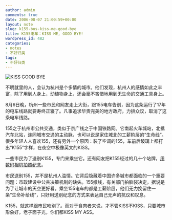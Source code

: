 ```yaml
---
author: admin
comments: true
date: 2006-08-07 21:00:59+00:00
layout: note
slug: k155-bus-kiss-me-good-bye
title: K155电车：KISS ME, GOOD BYE!
wordpress_id: 482
categories:
- notes
- 不好归类
tags:
- 不好归类
---
```


![KISS GOOD BYE](http://www.hangzhou.com.cn/images/20050801/2006-08-07sb450.jpg)

不明就里的人，会认为杭州是个多情的城市。他们发现，杭州人的感情如此之丰富，除了用到人身上，动植物身上，还会毫不吝惜地用到无生命的交通工具身上。

8月6日晚，杭州一些市民和网友走上大街，跟155电车告别，因为这条运行了17年的电车线路就要寿终正寝了。凡事追求华贵完美的地方政府，力排众议，取消了这条电车线路。

155之于杭州市公共交通，类似于京广线之于中国铁路网。它南起火车城站，北抵汽车北站，连同城市交通的主动脉，也可以说是家住城北的工薪阶层的“生命线”。很多年轻人人喜欢155，还有另外一个原因：装了空调的155，车前后玻璃上都打出“K155”字样，在夜空中极像英文的KISS。

一些市民为了送别K155，专门来乘坐它。还有网友把K155经过的几十个站牌，[用数码相机拍照纪念](http://bbs.hangzhou.com.cn/viewthread.php?tid=3253467)。

市民送别155，并不是杭州人滥情。它背后隐藏着中国许多城市都面临的一个重要问题：市政建设中公共决策机制的缺失。155撤线，有关部门拍脑袋决定，据说是为了让城市的天空更好看。乘坐155电车的都是工薪阶层，他们无力挽留住一条“生命补给线”，只好用送别纪念的方式来表达自己无声的抗议和叹息。

K155，就这样跟市民吻别了。而对于食肉者来说，才不管KISS不KISS，只要城市形象好，老子面子光，你们都KISS MY ASS。
